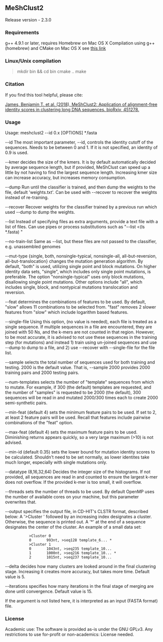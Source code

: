 ## MeShClust2
Release version - 2.3.0

### Requirements
g++ 4.9.1 or later, requires Homebrew on Mac OS X
Compilation using g++ (homebrew) and CMake on Mac OS X see [this link](https://stackoverflow.com/questions/29057437/compile-openmp-programs-with-gcc-compiler-on-os-x-yosemite)

### Linux/Unix compilation
> mkdir bin && cd bin
> cmake ..
> make

### Citation
If you find this tool helpful, please cite:

[James, Benjamin T. et al. (2018), MeShClust2: Application of alignment-free identity scores in clustering long DNA sequences. bioRxiv, 451278.](https://doi.org/10.1101/451278)

### Usage

  Usage: meshclust2 --id 0.x [OPTIONS] *.fasta

  --id          The most important parameter, --id, controls the identity cutoff of the sequences.
                Needs to be between 0 and 1.
                If it is not specified, an identity of 0.9 is used.

  --kmer        decides the size of the kmers. It is by default automatically decided by average sequence
                length, but if provided, MeShClust can speed up a little by not having to find the largest
                sequence length. Increasing kmer size can increase accuracy, but increases memory consumption.

  --dump       Run until the classifier is trained, and then dump the weights to the file,
               default 'weights.txt'. Can be used with --recover to recover the weights
               instead of re-training.

  --recover    Recover weights for the classifier trained by a previous run which used --dump to dump
               the weights.

  --list       Instead of specifying files as extra arguments, provide a text file with
               a list of files. Can use pipes or process substitutions such as "--list <(ls *.fasta) "

  --no-train-list    Same as --list, but these files are not passed to the classifier,
                     e.g. unassembled genomes

  --mut-type   {single, both, nonsingle-typical, nonsingle-all, all-but-reversion, all-but-translocation}
               changes the mutation generation algorithm. By default, "both" is used, utilizing
               single point and block mutations. On higher identity data sets, "single", which includes only single point mutations,
               is preferable. The option "nonsingle-typical" uses only block mutations,
               disallowing single point mutations. Other options include "all", which includes single,
               block, and nontypical mutations translocation and reversion.

  --feat       determines the combinations of features to be used. By default, "slow" allows 11
               combinations to be selected from. "fast" removes 2 slower features from "slow"
               which include logarithm based features.

  --single-file  Using this option, (no value is needed), each file is treated as a single sequence.
                 If multiple sequences in a file are encountered, they are joined with 50 Ns,
                 and the k-mers are not counted in that region.
                 However, to be most accurate, it is advised to not use these sequences in the
                 training step (for mutations) and instead 1) train using un-joined sequences and
                 use --dump to dump to a file, and 2) use --recover with --single-file for the
                 file list.

  --sample     selects the total number of sequences used for both training and testing.
               2000 is the default value. That is, --sample 2000 provides 2000 training
               pairs and 2000 testing pairs.

  --num-templates   selects the number of "template" sequences from which to mutate.
               For example, if 300 (the default) templates are requested, and the number of
               "samples" is requested to be 2000 (the default), 300 sequences will be read in
               and mutated 2000/300 times each to create 2000 semi-synthetic pairs.

  --min-feat   (default 4) sets the minimum feature pairs to be used. If set to 2, at least 2 feature pairs
               will be used. Recall that features include pairwise combinations of the "feat" option.

  --max-feat   (default 4) sets the maximum feature pairs to be used. Diminishing returns appears quickly,
               so a very large maximum (>10) is not advised.

  --min-id     (default 0.35) sets the lower bound for mutation identity scores to be calculated.
               Shouldn't need to be set normally, as lower identites take much longer,
               especially with single mutations only.

  --datatype   (8,16,32,64) Decides the integer size of the histograms. If not provided,
               all sequences are read in and counted to ensure the largest k-mer does not
               overflow. If the provided k-mer is too small, it will overflow.

  --threads    sets the number of threads to be used. By default OpenMP uses the number of available cores
               on your machine, but this parameter overwrites that.

  --output     specifies the output file, in CD-HIT's CLSTR format, described below:
               A '>Cluster ' followed by an increasing index designates a cluster.
               Otherwise, the sequence is printed out.
               A '*' at the end of a sequence designates the center of the cluster.
               An example of a small data set:

               >Cluster 0
               0       993nt, >seq128 template_6... *
               >Cluster 1
               0       1043nt, >seq235 template_10...
               1       1000nt, >seq216 template_10... *
               2       1015nt, >seq237 template_10...

  --delta      decides how many clusters are looked around in the final clustering stage.
               Increasing it creates more accuracy, but takes more time. Default value is 5.

  --iterations specifies how many iterations in the final stage of merging are done until convergence.
               Default value is 15.

  If the argument is not listed here, it is interpreted as an input (FASTA format) file.


### License

Academic use: The software is provided as-is under the GNU GPLv3.
Any restrictions to use for-profit or non-academics: License needed.
